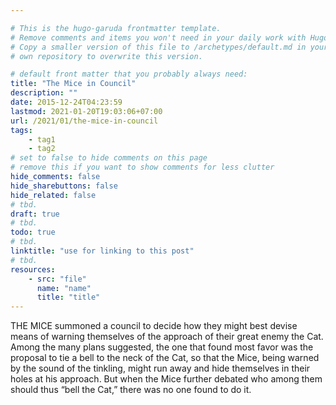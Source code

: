 ```yaml
---

# This is the hugo-garuda frontmatter template.
# Remove comments and items you won't need in your daily work with Hugo.
# Copy a smaller version of this file to /archetypes/default.md in your
# own repository to overwrite this version.

# default front matter that you probably always need:
title: "The Mice in Council"
description: ""
date: 2015-12-24T04:23:59
lastmod: 2021-01-20T19:03:06+07:00
url: /2021/01/the-mice-in-council
tags:
    - tag1
    - tag2
# set to false to hide comments on this page
# remove this if you want to show comments for less clutter
hide_comments: false
hide_sharebuttons: false
hide_related: false
# tbd.
draft: true
# tbd.
todo: true
# tbd.
linktitle: "use for linking to this post"
# tbd.
resources:
    - src: "file"
      name: "name"
      title: "title"
---
```

THE MICE summoned a council to decide how they might best devise means of warning themselves of the approach of their great enemy the Cat. Among the many plans suggested, the one that found most favor was the proposal to tie a bell to the neck of the Cat, so that the Mice, being warned by the sound of the tinkling, might run away and hide themselves in their holes at his approach. But when the Mice further debated who among them should thus “bell the Cat,” there was no one found to do it.
